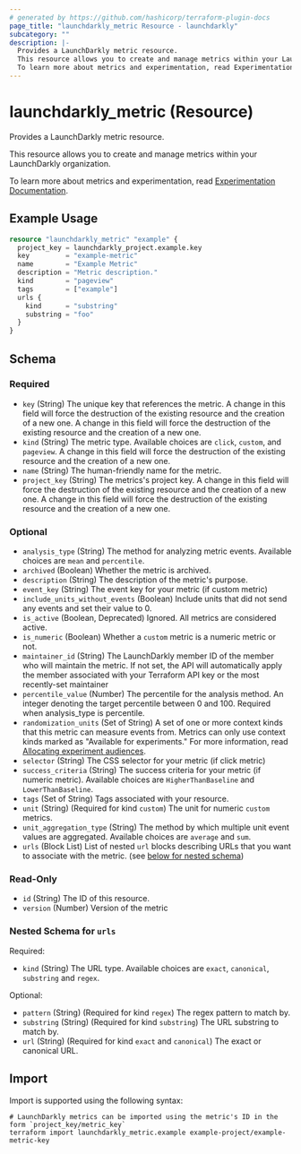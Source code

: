 ```yaml
---
# generated by https://github.com/hashicorp/terraform-plugin-docs
page_title: "launchdarkly_metric Resource - launchdarkly"
subcategory: ""
description: |-
  Provides a LaunchDarkly metric resource.
  This resource allows you to create and manage metrics within your LaunchDarkly organization.
  To learn more about metrics and experimentation, read Experimentation Documentation https://docs.launchdarkly.com/home/experimentation.
---
```


# launchdarkly_metric (Resource)

Provides a LaunchDarkly metric resource.

This resource allows you to create and manage metrics within your LaunchDarkly organization.

To learn more about metrics and experimentation, read [Experimentation Documentation](https://docs.launchdarkly.com/home/experimentation).

## Example Usage

```terraform
resource "launchdarkly_metric" "example" {
  project_key = launchdarkly_project.example.key
  key         = "example-metric"
  name        = "Example Metric"
  description = "Metric description."
  kind        = "pageview"
  tags        = ["example"]
  urls {
    kind      = "substring"
    substring = "foo"
  }
}
```

<!-- schema generated by tfplugindocs -->
## Schema

### Required

- `key` (String) The unique key that references the metric. A change in this field will force the destruction of the existing resource and the creation of a new one. A change in this field will force the destruction of the existing resource and the creation of a new one.
- `kind` (String) The metric type. Available choices are `click`, `custom`, and `pageview`. A change in this field will force the destruction of the existing resource and the creation of a new one.
- `name` (String) The human-friendly name for the metric.
- `project_key` (String) The metrics's project key. A change in this field will force the destruction of the existing resource and the creation of a new one. A change in this field will force the destruction of the existing resource and the creation of a new one.

### Optional

- `analysis_type` (String) The method for analyzing metric events. Available choices are `mean` and `percentile`.
- `archived` (Boolean) Whether the metric is archived.
- `description` (String) The description of the metric's purpose.
- `event_key` (String) The event key for your metric (if custom metric)
- `include_units_without_events` (Boolean) Include units that did not send any events and set their value to 0.
- `is_active` (Boolean, Deprecated) Ignored. All metrics are considered active.
- `is_numeric` (Boolean) Whether a `custom` metric is a numeric metric or not.
- `maintainer_id` (String) The LaunchDarkly member ID of the member who will maintain the metric. If not set, the API will automatically apply the member associated with your Terraform API key or the most recently-set maintainer
- `percentile_value` (Number) The percentile for the analysis method. An integer denoting the target percentile between 0 and 100. Required when analysis_type is percentile.
- `randomization_units` (Set of String) A set of one or more context kinds that this metric can measure events from. Metrics can only use context kinds marked as "Available for experiments." For more information, read [Allocating experiment audiences](https://docs.launchdarkly.com/home/creating-experiments/allocation).
- `selector` (String) The CSS selector for your metric (if click metric)
- `success_criteria` (String) The success criteria for your metric (if numeric metric). Available choices are `HigherThanBaseline` and `LowerThanBaseline`.
- `tags` (Set of String) Tags associated with your resource.
- `unit` (String) (Required for kind `custom`) The unit for numeric `custom` metrics.
- `unit_aggregation_type` (String) The method by which multiple unit event values are aggregated. Available choices are `average` and `sum`.
- `urls` (Block List) List of nested `url` blocks describing URLs that you want to associate with the metric. (see [below for nested schema](#nestedblock--urls))

### Read-Only

- `id` (String) The ID of this resource.
- `version` (Number) Version of the metric

<a id="nestedblock--urls"></a>
### Nested Schema for `urls`

Required:

- `kind` (String) The URL type. Available choices are `exact`, `canonical`, `substring` and `regex`.

Optional:

- `pattern` (String) (Required for kind `regex`) The regex pattern to match by.
- `substring` (String) (Required for kind `substring`) The URL substring to match by.
- `url` (String) (Required for kind `exact` and `canonical`) The exact or canonical URL.

## Import

Import is supported using the following syntax:

```shell
# LaunchDarkly metrics can be imported using the metric's ID in the form `project_key/metric_key`
terraform import launchdarkly_metric.example example-project/example-metric-key
```
